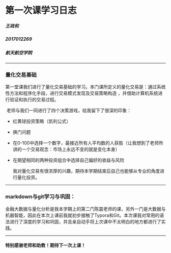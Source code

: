 # 第一次课学习日志

##### 王政和

##### 2017012269

##### 航天航空学院

***

### 量化交易基础

​		第一堂课我们进行了量化交易基础的学习。本门课所定义的量化交易是：通过系统性方法和程序化手段，进行交易模式发现及交易策略构造 ，并借助计算机系统进行验证和执行的交易过程。

​		老师与我们一同进行了四个决策游戏，给我留下了很深的印象：

* 红黄球投资策略（凯利公式）

* 换门问题

* 在0-100中选择一个数字，最接近所有人平均数的人获胜（让我想到了老师所讲的一个交易观念：市场上永远不变的就是变化本身）

* 在期望相同的两种投资组合中选择自己偏好的收益与风险

  我对量化交易有很浓厚的兴趣，期待本学期结束后自己也能够从专业的角度进行量化投资。

***

### markdown与git学习与巩固：

​		金融大数据与量化分析是我本学期上的第二门陈震老师的课，另外一门是大数据与机器智能，因此在本次上课前我就初步接触了Typora和Git。本次课我对常用的语法进行了深度的学习和巩固，并且亲自动手将上次课中不太明白的地方都进行了实践。

***

#### 特别感谢老师和助教！期待下一次上课！











